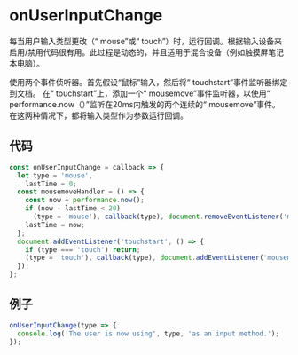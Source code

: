 # onUserInputChange

每当用户输入类型更改（“ mouse”或“ touch”）时，运行回调。根据输入设备来启用/禁用代码很有用。此过程是动态的，并且适用于混合设备（例如触摸屏笔记本电脑）。

使用两个事件侦听器。首先假设“鼠标”输入，然后将“ touchstart”事件监听器绑定到文档。
在“ touchstart”上，添加一个“ mousemove”事件监听器，以使用“ performance.now（）”监听在20ms内触发的两个连续的“ mousemove”事件。
在这两种情况下，都将输入类型作为参数运行回调。

## 代码

```js
const onUserInputChange = callback => {
  let type = 'mouse',
    lastTime = 0;
  const mousemoveHandler = () => {
    const now = performance.now();
    if (now - lastTime < 20)
      (type = 'mouse'), callback(type), document.removeEventListener('mousemove', mousemoveHandler);
    lastTime = now;
  };
  document.addEventListener('touchstart', () => {
    if (type === 'touch') return;
    (type = 'touch'), callback(type), document.addEventListener('mousemove', mousemoveHandler);
  });
};
```

## 例子

```js
onUserInputChange(type => {
  console.log('The user is now using', type, 'as an input method.');
});
```
